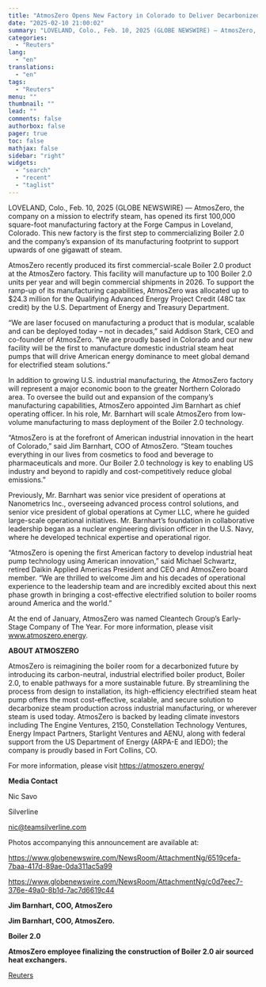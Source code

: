 ```yaml
---
title: "AtmosZero Opens New Factory in Colorado to Deliver Decarbonized Steam Globally"
date: "2025-02-10 21:00:02"
summary: "LOVELAND, Colo., Feb. 10, 2025 (GLOBE NEWSWIRE) — AtmosZero, the company on a mission to electrify steam, has opened its first 100,000 square-foot manufacturing factory at the Forge Campus in Loveland, Colorado. This new factory is the first step to commercializing Boiler 2.0 and the company’s expansion of its manufacturing..."
categories:
  - "Reuters"
lang:
  - "en"
translations:
  - "en"
tags:
  - "Reuters"
menu: ""
thumbnail: ""
lead: ""
comments: false
authorbox: false
pager: true
toc: false
mathjax: false
sidebar: "right"
widgets:
  - "search"
  - "recent"
  - "taglist"
---
```


LOVELAND, Colo., Feb. 10, 2025 (GLOBE NEWSWIRE) — AtmosZero, the company on a mission to electrify steam, has opened its first 100,000 square-foot manufacturing factory at the Forge Campus in Loveland, Colorado. This new factory is the first step to commercializing Boiler 2.0 and the company’s expansion of its manufacturing footprint to support upwards of one gigawatt of steam.

AtmosZero recently produced its first commercial-scale Boiler 2.0 product at the AtmosZero factory. This facility will manufacture up to 100 Boiler 2.0 units per year and will begin commercial shipments in 2026. To support the ramp-up of its manufacturing capabilities, AtmosZero was allocated up to $24.3 million for the Qualifying Advanced Energy Project Credit (48C tax credit) by the U.S. Department of Energy and Treasury Department.

“We are laser focused on manufacturing a product that is modular, scalable and can be deployed today – not in decades,” said Addison Stark, CEO and co-founder of AtmosZero. “We are proudly based in Colorado and our new facility will be the first to manufacture domestic industrial steam heat pumps that will drive American energy dominance to meet global demand for electrified steam solutions.”

In addition to growing U.S. industrial manufacturing, the AtmosZero factory will represent a major economic boon to the greater Northern Colorado area. To oversee the build out and expansion of the company’s manufacturing capabilities, AtmosZero appointed Jim Barnhart as chief operating officer. In his role, Mr. Barnhart will scale AtmosZero from low-volume manufacturing to mass deployment of the Boiler 2.0 technology.

“AtmosZero is at the forefront of American industrial innovation in the heart of Colorado,” said Jim Barnhart, COO of AtmosZero. “Steam touches everything in our lives from cosmetics to food and beverage to pharmaceuticals and more. Our Boiler 2.0 technology is key to enabling US industry and beyond to rapidly and cost-competitively reduce global emissions.”

Previously, Mr. Barnhart was senior vice president of operations at Nanometrics Inc., overseeing advanced process control solutions, and senior vice president of global operations at Cymer LLC, where he guided large-scale operational initiatives. Mr. Barnhart’s foundation in collaborative leadership began as a nuclear engineering division officer in the U.S. Navy, where he developed technical expertise and operational rigor.

“AtmosZero is opening the first American factory to develop industrial heat pump technology using American innovation,” said Michael Schwartz, retired Daikin Applied Americas President and CEO and AtmosZero board member. “We are thrilled to welcome Jim and his decades of operational experience to the leadership team and are incredibly excited about this next phase growth in bringing a cost-effective electrified solution to boiler rooms around America and the world.”

At the end of January, AtmosZero was named Cleantech Group’s Early-Stage Company of The Year. For more information, please visit www.atmoszero.energy.

**ABOUT ATMOSZERO** 

AtmosZero is reimagining the boiler room for a decarbonized future by introducing its carbon-neutral, industrial electrified boiler product, Boiler 2.0, to enable pathways for a more sustainable future. By streamlining the process from design to installation, its high-efficiency electrified steam heat pump offers the most cost-effective, scalable, and secure solution to decarbonize steam production across industrial manufacturing, or wherever steam is used today. AtmosZero is backed by leading climate investors including The Engine Ventures, 2150, Constellation Technology Ventures, Energy Impact Partners, Starlight Ventures and AENU, along with federal support from the US Department of Energy (ARPA-E and IEDO); the company is proudly based in Fort Collins, CO.

For more information, please visit https://atmoszero.energy/

**Media Contact** 

Nic Savo

Silverline

nic@teamsilverline.com

Photos accompanying this announcement are available at:

https://www.globenewswire.com/NewsRoom/AttachmentNg/6519cefa-7baa-417d-89ae-0da311ac5a99

https://www.globenewswire.com/NewsRoom/AttachmentNg/c0d7eec7-376e-49a0-8b1d-7ac7d6619c44

**Jim Barnhart, COO, AtmosZero**

**Jim Barnhart, COO, AtmosZero.**

**Boiler 2.0**

**AtmosZero employee finalizing the construction of Boiler 2.0 air sourced heat exchangers.**

[Reuters](https://www.tradingview.com/news/reuters.com,2025-02-10:newsml_GNX9JLd5l:0-atmoszero-opens-new-factory-in-colorado-to-deliver-decarbonized-steam-globally/)
